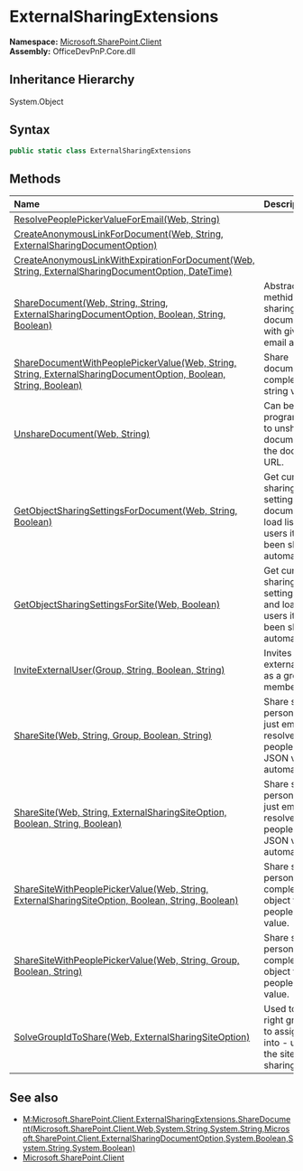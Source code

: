 # ExternalSharingExtensions
  

**Namespace:** [Microsoft.SharePoint.Client](Microsoft.SharePoint.Client.md)  
**Assembly:** OfficeDevPnP.Core.dll  
## Inheritance Hierarchy
System.Object  
## Syntax
```C#
public static class ExternalSharingExtensions
```
## Methods
|**Name**|**Description**|
|:-----|:-----|
| [ResolvePeoplePickerValueForEmail(Web, String)](Microsoft.SharePoint.Client.ExternalSharingExtensions.ResolvePeoplePickerValueForEmailWebString.md) | 
| [CreateAnonymousLinkForDocument(Web, String, ExternalSharingDocumentOption)](Microsoft.SharePoint.Client.ExternalSharingExtensions.CreateAnonymousLinkForDocumentWebStringExternalSharingDocumentOption.md) | 
| [CreateAnonymousLinkWithExpirationForDocument(Web, String, ExternalSharingDocumentOption, DateTime)](Microsoft.SharePoint.Client.ExternalSharingExtensions.CreateAnonymousLinkWithExpirationForDocumentWebStringExternalSharingDocumentOptionDateTime.md) | 
| [ShareDocument(Web, String, String, ExternalSharingDocumentOption, Boolean, String, Boolean)](Microsoft.SharePoint.Client.ExternalSharingExtensions.ShareDocumentWebStringStringExternalSharingDocumentOptionBooleanStringBoolean.md) | Abstracted methid for sharing documents just with given email address.
| [ShareDocumentWithPeoplePickerValue(Web, String, String, ExternalSharingDocumentOption, Boolean, String, Boolean)](Microsoft.SharePoint.Client.ExternalSharingExtensions.ShareDocumentWithPeoplePickerValueWebStringStringExternalSharingDocumentOptionBooleanStringBoolean.md) | Share document with complex JSON string value.
| [UnshareDocument(Web, String)](Microsoft.SharePoint.Client.ExternalSharingExtensions.UnshareDocumentWebString.md) | Can be used to programatically to unshare any document with the document URL.
| [GetObjectSharingSettingsForDocument(Web, String, Boolean)](Microsoft.SharePoint.Client.ExternalSharingExtensions.GetObjectSharingSettingsForDocumentWebStringBoolean.md) | Get current sharing settings for document and load list of users it has been shared automatically.
| [GetObjectSharingSettingsForSite(Web, Boolean)](Microsoft.SharePoint.Client.ExternalSharingExtensions.GetObjectSharingSettingsForSiteWebBoolean.md) | Get current sharing settings for site and load list of users it has been shared automatically.
| [InviteExternalUser(Group, String, Boolean, String)](Microsoft.SharePoint.Client.ExternalSharingExtensions.InviteExternalUserGroupStringBooleanString.md) | Invites an external user as a group member
| [ShareSite(Web, String, Group, Boolean, String)](Microsoft.SharePoint.Client.ExternalSharingExtensions.ShareSiteWebStringGroupBooleanString.md) | Share site for a person using just email. Will resolve needed people picker JSON value automatically.
| [ShareSite(Web, String, ExternalSharingSiteOption, Boolean, String, Boolean)](Microsoft.SharePoint.Client.ExternalSharingExtensions.ShareSiteWebStringExternalSharingSiteOptionBooleanStringBoolean.md) | Share site for a person using just email. Will resolve needed people picker JSON value automatically.
| [ShareSiteWithPeoplePickerValue(Web, String, ExternalSharingSiteOption, Boolean, String, Boolean)](Microsoft.SharePoint.Client.ExternalSharingExtensions.ShareSiteWithPeoplePickerValueWebStringExternalSharingSiteOptionBooleanStringBoolean.md) | Share site for a person using complex JSON object for people picker value.
| [ShareSiteWithPeoplePickerValue(Web, String, Group, Boolean, String)](Microsoft.SharePoint.Client.ExternalSharingExtensions.ShareSiteWithPeoplePickerValueWebStringGroupBooleanString.md) | Share site for a person using complex JSON object for people picker value.
| [SolveGroupIdToShare(Web, ExternalSharingSiteOption)](Microsoft.SharePoint.Client.ExternalSharingExtensions.SolveGroupIdToShareWebExternalSharingSiteOption.md) | Used to solve right group ID to assign user into - used for the site level sharing.
## See also
- [M:Microsoft.SharePoint.Client.ExternalSharingExtensions.ShareDocument(Microsoft.SharePoint.Client.Web,System.String,System.String,Microsoft.SharePoint.Client.ExternalSharingDocumentOption,System.Boolean,System.String,System.Boolean)](M:Microsoft.SharePoint.Client.ExternalSharingExtensions.ShareDocument(Microsoft.SharePoint.Client.Web,System.String,System.String,Microsoft.SharePoint.Client.ExternalSharingDocumentOption,System.Boolean,System.String,System.Boolean).md)
- [Microsoft.SharePoint.Client](Microsoft.SharePoint.Client.md)
